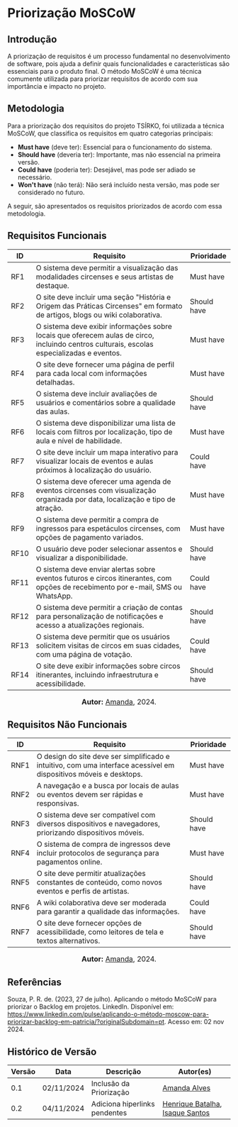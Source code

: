 # Priorização MoSCoW

## Introdução

A priorização de requisitos é um processo fundamental no desenvolvimento de software, pois ajuda a definir quais funcionalidades e características são essenciais para o produto final. O método MoSCoW é uma técnica comumente utilizada para priorizar requisitos de acordo com sua importância e impacto no projeto.

## Metodologia

Para a priorização dos requisitos do projeto TSÍRKO, foi utilizada a técnica MoSCoW, que classifica os requisitos em quatro categorias principais: 

- **Must have** (deve ter): Essencial para o funcionamento do sistema.
- **Should have** (deveria ter): Importante, mas não essencial na primeira versão.
- **Could have** (poderia ter): Desejável, mas pode ser adiado se necessário.
- **Won't have** (não terá):  Não será incluído nesta versão, mas pode ser considerado no futuro.

A seguir, são apresentados os requisitos priorizados de acordo com essa metodologia.

## Requisitos Funcionais

| ID  | Requisito                                                                                                                                     | Prioridade |
| --- | --------------------------------------------------------------------------------------------------------------------------------------------- | ---------- |
| RF1 | O sistema deve permitir a visualização das modalidades circenses e seus artistas de destaque.                                               | Must have  |
| RF2 | O site deve incluir uma seção "História e Origem das Práticas Circenses" em formato de artigos, blogs ou wiki colaborativa.                  | Should have|
| RF3 | O sistema deve exibir informações sobre locais que oferecem aulas de circo, incluindo centros culturais, escolas especializadas e eventos.   | Must have  |
| RF4 | O site deve fornecer uma página de perfil para cada local com informações detalhadas.                                                       | Must have  |
| RF5 | O sistema deve incluir avaliações de usuários e comentários sobre a qualidade das aulas.                                                    | Should have|
| RF6 | O sistema deve disponibilizar uma lista de locais com filtros por localização, tipo de aula e nível de habilidade.                           | Must have  |
| RF7 | O site deve incluir um mapa interativo para visualizar locais de eventos e aulas próximos à localização do usuário.                          | Could have |
| RF8 | O sistema deve oferecer uma agenda de eventos circenses com visualização organizada por data, localização e tipo de atração.                | Must have  |
| RF9 | O sistema deve permitir a compra de ingressos para espetáculos circenses, com opções de pagamento variados.                                  | Must have  |
| RF10| O usuário deve poder selecionar assentos e visualizar a disponibilidade.                                                                     | Should have|
| RF11| O sistema deve enviar alertas sobre eventos futuros e circos itinerantes, com opções de recebimento por e-mail, SMS ou WhatsApp.             | Could have |
| RF12| O sistema deve permitir a criação de contas para personalização de notificações e acesso a atualizações regionais.                          | Should have|
| RF13| O sistema deve permitir que os usuários solicitem visitas de circos em suas cidades, com uma página de votação.                             | Could have |
| RF14| O site deve exibir informações sobre circos itinerantes, incluindo infraestrutura e acessibilidade.                                         | Should have|

<font size="3"><p style="text-align: center"><b>Autor:</b> <a href="https://github.com/acamposs">Amanda</a>, 2024.</p></font>
</div>


## Requisitos Não Funcionais

| ID  | Requisito                                                                                                             | Prioridade |
| --- | --------------------------------------------------------------------------------------------------------------------- | ---------- |
| RNF1| O design do site deve ser simplificado e intuitivo, com uma interface acessível em dispositivos móveis e desktops.     | Must have  |
| RNF2| A navegação e a busca por locais de aulas ou eventos devem ser rápidas e responsivas.                                  | Must have  |
| RNF3| O sistema deve ser compatível com diversos dispositivos e navegadores, priorizando dispositivos móveis.                | Should have|
| RNF4| O sistema de compra de ingressos deve incluir protocolos de segurança para pagamentos online.                           | Must have  |
| RNF5| O site deve permitir atualizações constantes de conteúdo, como novos eventos e perfis de artistas.                     | Should have|
| RNF6| A wiki colaborativa deve ser moderada para garantir a qualidade das informações.                                       | Could have |
| RNF7| O site deve fornecer opções de acessibilidade, como leitores de tela e textos alternativos.                            | Should have|

<font size="3"><p style="text-align: center"><b>Autor:</b> <a href="https://github.com/acamposs">Amanda</a>, 2024.</p></font>
</div>

## Referências 

Souza, P. R. de. (2023, 27 de julho). Aplicando o método MoSCoW para priorizar o Backlog em projetos. LinkedIn. Disponível em: https://www.linkedin.com/pulse/aplicando-o-método-moscow-para-priorizar-backlog-em-patricia/?originalSubdomain=pt. Acesso em: 02 nov 2024.


## Histórico de Versão

| Versão | Data       | Descrição                | Autor(es)       |
| ------ | ---------- | ------------------------ | --------------- |
| 0.1    | 02/11/2024 | Inclusão da Priorização  | [Amanda Alves](https://github.com/acamposs)   |
| 0.2  | 04/11/2024 | Adiciona hiperlinks pendentes | [Henrique Batalha](https://github.com/HeBatalha), [Isaque Santos](https://github.com/IsaqueSH)|

